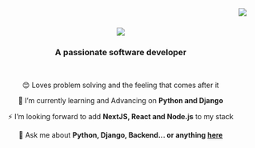 <img align="right" src="https://visitor-badge.laobi.icu/badge?page_id=tony-cypher.tony-cypher" />

<h1 align="center">
    <img src="https://readme-typing-svg.herokuapp.com/?font=Righteous&size=35&center=true&vCenter=true&width=500&height=70&duration=4000&lines=Hi+There!+👋;+I'm+Anaeto+Anthony+(cypher);" />
</h1>

<h3 align="center">A passionate software developer</h3>

<br/>

<div align="center">

  😊 Loves problem solving and the feeling that comes after it

 🌱 I’m currently learning and Advancing on **Python and Django**

 ⚡ I’m looking forward to add **NextJS, React and Node.js** to my stack

💬 Ask me about **Python, Django, Backend... or anything [here](https://github.com/tony-cypher/tony-cypher/issues)**

 </div>
<!--
**tony-cypher/tony-cypher** is a ✨ _special_ ✨ repository because its `README.md` (this file) appears on your GitHub profile.

Here are some ideas to get you started:

- 🔭 I’m currently working on ...
- 🌱 I’m currently learning ...
- 👯 I’m looking to collaborate on ...
- 🤔 I’m looking for help with ...
- 💬 Ask me about ...
- 📫 How to reach me: ...
- 😄 Pronouns: ...
- ⚡ Fun fact: ...
-->
